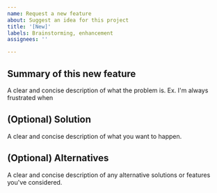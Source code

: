 ```yaml
---
name: Request a new feature
about: Suggest an idea for this project
title: '[New]'
labels: Brainstorming, enhancement
assignees: ''

---
```


## Summary of this new feature
A clear and concise description of what the problem is. Ex. I'm always frustrated when

## (Optional) Solution
A clear and concise description of what you want to happen.

## (Optional) Alternatives
A clear and concise description of any alternative solutions or features you've considered.
